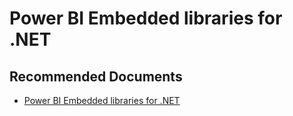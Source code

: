   <properties
	pageTitle="power bi embedded libraries for .net"
	description="power bi embedded libraries for .net"
	service="microsoft.PowerBIDedicated"
	resource="capacities"
	authors="pjfreitas"
	ms.author="pfreitas"	
	displayOrder="560"
	selfHelpType="generic"
	supportTopicIds="32628131"
	productPesIds="16334"
	cloudEnvironments="public, MoonCake, fairfax, usnat, ussec" 
	articleId="59f8542b-ce47-d1de-fc43-66d5a54361f6"
	ownershipId="PowerBI_PowerBI"
/>

# Power BI Embedded libraries for .NET

## **Recommended Documents**

* [Power BI Embedded libraries for .NET](https://docs.microsoft.com/dotnet/api/overview/azure/powerbi-embedded?view=azure-dotnet)
